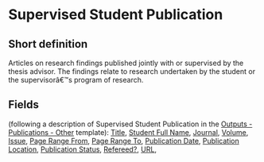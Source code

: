 # Supervised Student Publication
## Short definition
Articles on research findings published jointly with or supervised by the thesis advisor. The findings relate to research undertaken by the student or the supervisorâ€™s program of research.
## Fields
(following a description of Supervised Student Publication in the [Outputs - Publications - Other](../Templates/Outputs%20-%20Publications%20-%20Other.md) template):
[Title](../Object-Fields/Supervised%20Student%20Publication/Title.md),
[Student Full Name](../Object-Fields/Supervised%20Student%20Publication/Student%20Full%20Name.md),
[Journal](../Object-Fields/Supervised%20Student%20Publication/Journal.md),
[Volume](../Object-Fields/Supervised%20Student%20Publication/Volume.md),
[Issue](../Object-Fields/Supervised%20Student%20Publication/Issue.md),
[Page Range From](../Object-Fields/Supervised%20Student%20Publication/Page%20Range%20From.md),
[Page Range To](../Object-Fields/Supervised%20Student%20Publication/Page%20Range%20To.md),
[Publication Date](../Object-Fields/Supervised%20Student%20Publication/Publication%20Date.md),
[Publication Location](../Object-Fields/Supervised%20Student%20Publication/Publication%20Location.md),
[Publication Status](../Object-Fields/Supervised%20Student%20Publication/Publication%20Status.md),
[Refereed?](../Object-Fields/Supervised%20Student%20Publication/Refereed.md),
[URL](../Object-Fields/Supervised%20Student%20Publication/URL.md),
